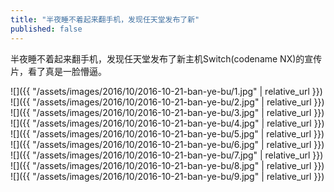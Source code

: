 ```yaml
---
title: "半夜睡不着起来翻手机，发现任天堂发布了新"
published: false
---
```

半夜睡不着起来翻手机，发现任天堂发布了新主机Switch(codename NX)的宣传片，看了真是一脸懵逼。



![]({{ "/assets/images/2016/10/2016-10-21-ban-ye-bu/1.jpg" | relative_url }})
![]({{ "/assets/images/2016/10/2016-10-21-ban-ye-bu/2.jpg" | relative_url }})
![]({{ "/assets/images/2016/10/2016-10-21-ban-ye-bu/3.jpg" | relative_url }})
![]({{ "/assets/images/2016/10/2016-10-21-ban-ye-bu/4.jpg" | relative_url }})
![]({{ "/assets/images/2016/10/2016-10-21-ban-ye-bu/5.jpg" | relative_url }})
![]({{ "/assets/images/2016/10/2016-10-21-ban-ye-bu/6.jpg" | relative_url }})
![]({{ "/assets/images/2016/10/2016-10-21-ban-ye-bu/7.jpg" | relative_url }})
![]({{ "/assets/images/2016/10/2016-10-21-ban-ye-bu/8.jpg" | relative_url }})
![]({{ "/assets/images/2016/10/2016-10-21-ban-ye-bu/9.jpg" | relative_url }})
